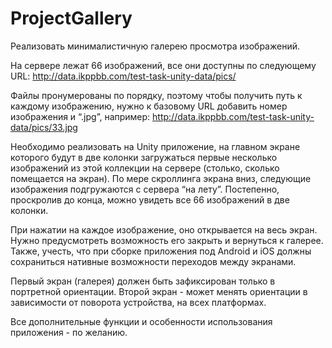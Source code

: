 # ProjectGallery

Реализовать минималистичную галерею просмотра изображений.

На сервере лежат 66 изображений, все они доступны по следующему URL:
http://data.ikppbb.com/test-task-unity-data/pics/

Файлы пронумерованы по порядку, поэтому чтобы получить путь к каждому изображению, нужно к базовому URL добавить номер изображения и “.jpg”, например:
http://data.ikppbb.com/test-task-unity-data/pics/33.jpg

Необходимо реализовать на Unity приложение, на главном экране которого будут в две колонки загружаться первые несколько изображений из этой коллекции на сервере (столько, сколько помещается на экран). По мере скроллинга экрана вниз, следующие изображения подгружаются с сервера “на лету”. Постепенно, проскролив до конца, можно увидеть все 66 изображений в две колонки.

При нажатии на каждое изображение, оно открывается на весь экран. Нужно предусмотреть возможность его закрыть и вернуться к галерее. Также, учесть, что при сборке приложения под Android и iOS должны сохраниться нативные возможности переходов между экранами.

Первый экран (галерея) должен быть зафиксирован только в портретной ориентации. Второй экран - может менять ориентации в зависимости от поворота устройства, на всех платформах.

Все дополнительные функции и особенности использования приложения - по желанию.
